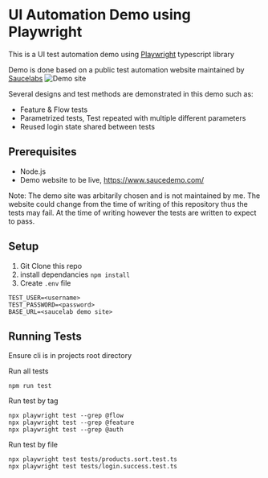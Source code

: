 # UI Automation Demo using Playwright

This is a UI test automation demo using [Playwright](https://playwright.dev/docs/intro) typescript library

Demo is done based on a public test automation website maintained by [Saucelabs](https://www.saucedemo.com/)
![Demo site](https://user-images.githubusercontent.com/65810843/145683960-9ea38c8a-07c1-4517-86cd-8e9c5a5061ef.PNG)

Several designs and test methods are demonstrated in this demo such as:

- Feature & Flow tests
- Parametrized tests, Test repeated with multiple different parameters
- Reused login state shared between tests


## Prerequisites

- Node.js
- Demo website to be live, https://www.saucedemo.com/

Note: The demo site was arbitarily chosen and is not maintained by me. The website could change from the time of writing of this repository thus the tests may fail.
At the time of writing however the tests are written to expect to pass.

## Setup
1. Git Clone this repo
2. install dependancies `npm install`
3. Create `.env` file
```
TEST_USER=<username>
TEST_PASSWORD=<password>
BASE_URL=<saucelab demo site>
```

## Running Tests

Ensure cli is in projects root directory

Run all tests
```
npm run test
```

Run test by tag
```
npx playwright test --grep @flow
npx playwright test --grep @feature
npx playwright test --grep @auth
```

Run test by file
```
npx playwright test tests/products.sort.test.ts
npx playwright test tests/login.success.test.ts
```
